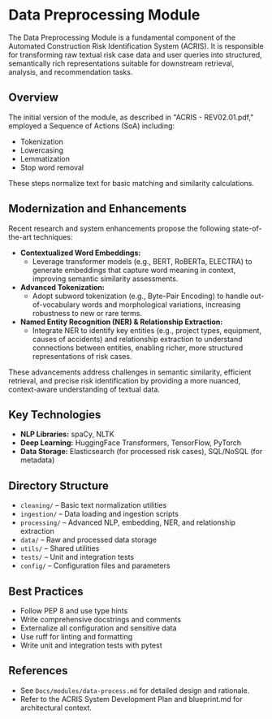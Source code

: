 # Data Preprocessing Module

The Data Preprocessing Module is a fundamental component of the Automated Construction Risk Identification System (ACRIS). It is responsible for transforming raw textual risk case data and user queries into structured, semantically rich representations suitable for downstream retrieval, analysis, and recommendation tasks.

## Overview

The initial version of the module, as described in "ACRIS - REV02.01.pdf," employed a Sequence of Actions (SoA) including:

- Tokenization
- Lowercasing
- Lemmatization
- Stop word removal

These steps normalize text for basic matching and similarity calculations.

## Modernization and Enhancements

Recent research and system enhancements propose the following state-of-the-art techniques:

- **Contextualized Word Embeddings:**
  - Leverage transformer models (e.g., BERT, RoBERTa, ELECTRA) to generate embeddings that capture word meaning in context, improving semantic similarity assessments.
- **Advanced Tokenization:**
  - Adopt subword tokenization (e.g., Byte-Pair Encoding) to handle out-of-vocabulary words and morphological variations, increasing robustness to new or rare terms.
- **Named Entity Recognition (NER) & Relationship Extraction:**
  - Integrate NER to identify key entities (e.g., project types, equipment, causes of accidents) and relationship extraction to understand connections between entities, enabling richer, more structured representations of risk cases.

These advancements address challenges in semantic similarity, efficient retrieval, and precise risk identification by providing a more nuanced, context-aware understanding of textual data.

## Key Technologies

- **NLP Libraries:** spaCy, NLTK
- **Deep Learning:** HuggingFace Transformers, TensorFlow, PyTorch
- **Data Storage:** Elasticsearch (for processed risk cases), SQL/NoSQL (for metadata)

## Directory Structure

- `cleaning/` – Basic text normalization utilities
- `ingestion/` – Data loading and ingestion scripts
- `processing/` – Advanced NLP, embedding, NER, and relationship extraction
- `data/` – Raw and processed data storage
- `utils/` – Shared utilities
- `tests/` – Unit and integration tests
- `config/` – Configuration files and parameters

## Best Practices

- Follow PEP 8 and use type hints
- Write comprehensive docstrings and comments
- Externalize all configuration and sensitive data
- Use ruff for linting and formatting
- Write unit and integration tests with pytest

## References

- See `Docs/modules/data-process.md` for detailed design and rationale.
- Refer to the ACRIS System Development Plan and blueprint.md for architectural context.
